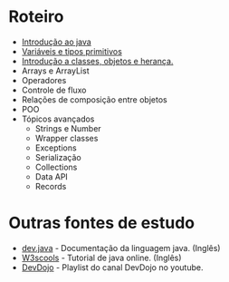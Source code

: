 
# Roteiro 
 - [Introdução ao java](./doc/introducao-ao-java.md) 
 - [Variáveis e tipos primitivos](./doc/variaveis-tipos-primitivos.md)
 - [Introdução a classes, objetos e herança.](./doc/introducao-classes-objetos-heranca.md)
 - Arrays e ArrayList
 - Operadores
 - Controle de fluxo
 - Relações de composição entre objetos
 - POO
 - Tópicos avançados
   - Strings e Number
   - Wrapper classes
   - Exceptions
   - Serialização
   - Collections
   - Data API
   - Records
  
# Outras fontes de estudo 
- [dev.java](dev.java) - Documentação da linguagem java. (Inglês)
- [W3scools](https://www.w3schools.com/java/) - Tutorial de java online. (Inglês)
- [DevDojo](https://www.youtube.com/watch?v=VKjFuX91G5Q&list=PL62G310vn6nFIsOCC0H-C2infYgwm8SWW&pp=0gcJCV8EOCosWNin) - Playlist do canal DevDojo no youtube.
